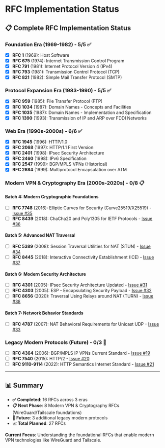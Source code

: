 # RFC Implementation Status

## 📋 Complete RFC Implementation Status

### Foundation Era (1969-1982) - 5/5 ✅
- [x] **RFC 1** (1969): Host Software
- [x] **RFC 675** (1974): Internet Transmission Control Program  
- [x] **RFC 791** (1981): Internet Protocol Version 4 (IPv4)
- [x] **RFC 793** (1981): Transmission Control Protocol (TCP)
- [x] **RFC 821** (1982): Simple Mail Transfer Protocol (SMTP)

### Protocol Expansion Era (1983-1990) - 5/5 ✅
- [x] **RFC 959** (1985): File Transfer Protocol (FTP)
- [x] **RFC 1034** (1987): Domain Names - Concepts and Facilities
- [x] **RFC 1035** (1987): Domain Names - Implementation and Specification
- [x] **RFC 1390** (1993): Transmission of IP and ARP over FDDI Networks

### Web Era (1990s-2000s) - 6/6 ✅
- [x] **RFC 1945** (1996): HTTP/1.0
- [x] **RFC 2068** (1997): HTTP/1.1 First Version
- [x] **RFC 2401** (1998): IPsec Security Architecture
- [x] **RFC 2460** (1998): IPv6 Specification
- [x] **RFC 2547** (1999): BGP/MPLS VPNs (Historical)
- [x] **RFC 2684** (1999): Multiprotocol Encapsulation over ATM

### Modern VPN & Cryptography Era (2000s-2020s) - 0/8 📋
#### Batch 4: Modern Cryptographic Foundations
- [ ] **RFC 7748** (2016): Elliptic Curves for Security (Curve25519/X25519) - [Issue #35](https://github.com/stonecharioteer/interactive-rfc-tutorials/issues/35)
- [ ] **RFC 8439** (2018): ChaCha20 and Poly1305 for IETF Protocols - [Issue #36](https://github.com/stonecharioteer/interactive-rfc-tutorials/issues/36)

#### Batch 5: Advanced NAT Traversal
- [ ] **RFC 5389** (2008): Session Traversal Utilities for NAT (STUN) - [Issue #34](https://github.com/stonecharioteer/interactive-rfc-tutorials/issues/34)
- [ ] **RFC 8445** (2018): Interactive Connectivity Establishment (ICE) - [Issue #37](https://github.com/stonecharioteer/interactive-rfc-tutorials/issues/37)

#### Batch 6: Modern Security Architecture
- [ ] **RFC 4301** (2005): IPsec Security Architecture Updated - [Issue #31](https://github.com/stonecharioteer/interactive-rfc-tutorials/issues/31)
- [ ] **RFC 4303** (2005): ESP - Encapsulating Security Payload - [Issue #32](https://github.com/stonecharioteer/interactive-rfc-tutorials/issues/32)
- [ ] **RFC 8656** (2020): Traversal Using Relays around NAT (TURN) - [Issue #38](https://github.com/stonecharioteer/interactive-rfc-tutorials/issues/38)

#### Batch 7: Network Behavior Standards
- [ ] **RFC 4787** (2007): NAT Behavioral Requirements for Unicast UDP - [Issue #33](https://github.com/stonecharioteer/interactive-rfc-tutorials/issues/33)

### Legacy Modern Protocols (Future) - 0/3 🔮
- [ ] **RFC 4364** (2006): BGP/MPLS IP VPNs Current Standard - [Issue #19](https://github.com/stonecharioteer/interactive-rfc-tutorials/issues/19)
- [ ] **RFC 7540** (2015): HTTP/2 - [Issue #20](https://github.com/stonecharioteer/interactive-rfc-tutorials/issues/20)
- [ ] **RFC 9110-9114** (2022): HTTP Semantics Internet Standard - [Issue #21](https://github.com/stonecharioteer/interactive-rfc-tutorials/issues/21)

---

## 📊 Summary
- **✅ Completed**: 16 RFCs across 3 eras
- **📋 Next Phase**: 8 Modern VPN & Cryptography RFCs (WireGuard/Tailscale foundations)
- **🔮 Future**: 3 additional legacy modern protocols
- **📈 Total Planned**: 27 RFCs

**Current Focus**: Understanding the foundational RFCs that enable modern VPN technologies like WireGuard and Tailscale.